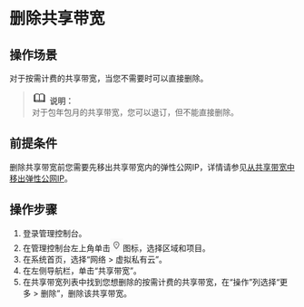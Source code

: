 # 删除共享带宽<a name="vpc010009"></a>

## 操作场景<a name="section15598193716333"></a>

对于按需计费的共享带宽，当您不需要时可以直接删除。

>![](public_sys-resources/icon-note.gif) **说明：**   
>对于包年包月的共享带宽，您可以退订，但不能直接删除。  

## 前提条件<a name="section5663111917433"></a>

删除共享带宽前您需要先移出共享带宽内的弹性公网IP，详情请参见[从共享带宽中移出弹性公网IP](从共享带宽中移出弹性公网IP.md)。

## 操作步骤<a name="section67201052194510"></a>

1.  登录管理控制台。
2.  在管理控制台左上角单击![](figures/icon-region.png)图标，选择区域和项目。
3.  在系统首页，选择“网络 \> 虚拟私有云”。
4.  在左侧导航栏，单击“共享带宽”。
5.  在共享带宽列表中找到您想删除的按需计费的共享带宽，在“操作”列选择“更多 \> 删除”，删除该共享带宽。

